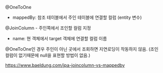 @OneToOne
* mappedBy: 참조 테이블에서 주인 테이블에 연결할 컬럼 (entity 변수)

@JoinColumn - 주인쪽에서 조인할 컬럼 지정
* name: 현 객체에서 target 객체에 연결할 컬럼 이름


@OneToOne인 경우 주인이 아닌 곳에서 조회하면 지연로딩이 작동하지 않음. (조인 컬럼이 없기때문에 null을 표현할 방법이 없음.)

https://www.baeldung.com/jpa-joincolumn-vs-mappedby